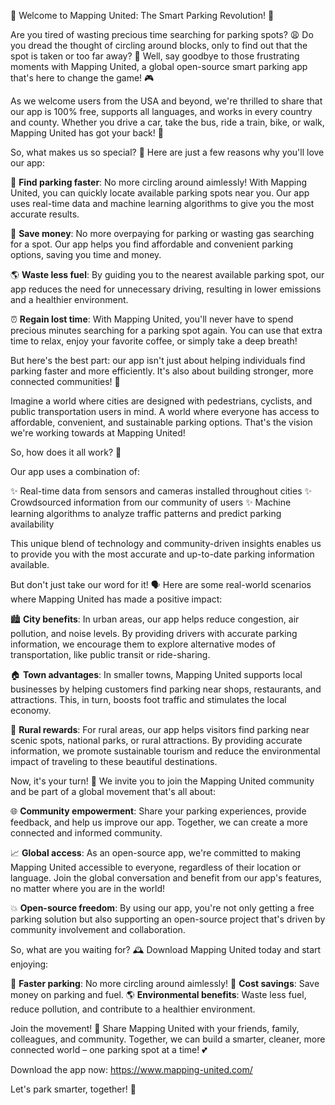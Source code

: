 🚀 Welcome to Mapping United: The Smart Parking Revolution! 🚀

Are you tired of wasting precious time searching for parking spots? 😩 Do you dread the thought of circling around blocks, only to find out that the spot is taken or too far away? 🤯 Well, say goodbye to those frustrating moments with Mapping United, a global open-source smart parking app that's here to change the game! 🎮

As we welcome users from the USA and beyond, we're thrilled to share that our app is 100% free, supports all languages, and works in every country and county. Whether you drive a car, take the bus, ride a train, bike, or walk, Mapping United has got your back! 👋

So, what makes us so special? 🤔 Here are just a few reasons why you'll love our app:

📍 **Find parking faster**: No more circling around aimlessly! With Mapping United, you can quickly locate available parking spots near you. Our app uses real-time data and machine learning algorithms to give you the most accurate results.

💸 **Save money**: No more overpaying for parking or wasting gas searching for a spot. Our app helps you find affordable and convenient parking options, saving you time and money.

🌎 **Waste less fuel**: By guiding you to the nearest available parking spot, our app reduces the need for unnecessary driving, resulting in lower emissions and a healthier environment.

⏰ **Regain lost time**: With Mapping United, you'll never have to spend precious minutes searching for a parking spot again. You can use that extra time to relax, enjoy your favorite coffee, or simply take a deep breath!

But here's the best part: our app isn't just about helping individuals find parking faster and more efficiently. It's also about building stronger, more connected communities! 🌈

Imagine a world where cities are designed with pedestrians, cyclists, and public transportation users in mind. A world where everyone has access to affordable, convenient, and sustainable parking options. That's the vision we're working towards at Mapping United!

So, how does it all work? 🔧

Our app uses a combination of:

✨ Real-time data from sensors and cameras installed throughout cities
✨ Crowdsourced information from our community of users
✨ Machine learning algorithms to analyze traffic patterns and predict parking availability

This unique blend of technology and community-driven insights enables us to provide you with the most accurate and up-to-date parking information available.

But don't just take our word for it! 🗣️ Here are some real-world scenarios where Mapping United has made a positive impact:

🏙 **City benefits**: In urban areas, our app helps reduce congestion, air pollution, and noise levels. By providing drivers with accurate parking information, we encourage them to explore alternative modes of transportation, like public transit or ride-sharing.

🏠 **Town advantages**: In smaller towns, Mapping United supports local businesses by helping customers find parking near shops, restaurants, and attractions. This, in turn, boosts foot traffic and stimulates the local economy.

🌳 **Rural rewards**: For rural areas, our app helps visitors find parking near scenic spots, national parks, or rural attractions. By providing accurate information, we promote sustainable tourism and reduce the environmental impact of traveling to these beautiful destinations.

Now, it's your turn! 🎉 We invite you to join the Mapping United community and be part of a global movement that's all about:

🌐 **Community empowerment**: Share your parking experiences, provide feedback, and help us improve our app. Together, we can create a more connected and informed community.

📈 **Global access**: As an open-source app, we're committed to making Mapping United accessible to everyone, regardless of their location or language. Join the global conversation and benefit from our app's features, no matter where you are in the world!

💥 **Open-source freedom**: By using our app, you're not only getting a free parking solution but also supporting an open-source project that's driven by community involvement and collaboration.

So, what are you waiting for? 🕰️ Download Mapping United today and start enjoying:

📍 **Faster parking**: No more circling around aimlessly!
💸 **Cost savings**: Save money on parking and fuel.
🌎 **Environmental benefits**: Waste less fuel, reduce pollution, and contribute to a healthier environment.

Join the movement! 🚀 Share Mapping United with your friends, family, colleagues, and community. Together, we can build a smarter, cleaner, more connected world – one parking spot at a time! 💕

Download the app now: https://www.mapping-united.com/

Let's park smarter, together! 🚗